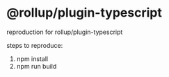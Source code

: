 # @rollup/plugin-typescript

reproduction for rollup/plugin-typescript

steps to reproduce: 

1. npm install
2. npm run build